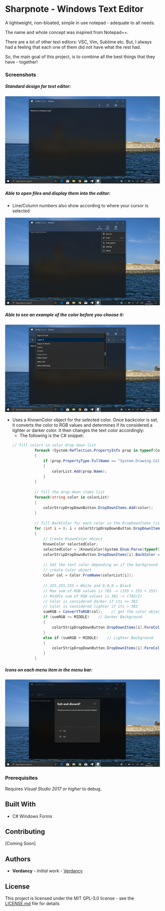 # Sharpnote - Windows Text Editor

A lightweight, non-bloated, simple in use notepad - adequate to all needs.

The name and whole concept was inspired from Notepad++.


There are a lot of other text editors: VSC, Vim, Sublime etc. 
But, I always had a feeling that each one of them did not have what the rest had.

So, the main goal of this project, is to combine all the best things that they have - together!


### Screenshots

##### Standard design for text editor:

![Image of Program](screenshots/1.png)

##### Able to open files and display them into the editor:

* Line/Column numbers also show according to where your cursor is selected

![Image of Program](screenshots/2.png)

##### Able to see an example of the color before you choose it:

![Image of Program](screenshots/3.png)


* Uses a KnownColor object for the selected color. Once backcolor is set, it converts the color to RGB values and
determines if its considered a lighter or darker color. It then changes the text color accordingly:
  * The following is the C# snippet:
  ```csharp
  // fill colors in color drop down list
            foreach (System.Reflection.PropertyInfo prop in typeof(Color).GetProperties())
            {
                if (prop.PropertyType.FullName == "System.Drawing.Color")
                {
                    colorList.Add(prop.Name);     
                }
            }
           
            // fill the drop down items list
            foreach(string color in colorList)
            {
                colorStripDropDownButton.DropDownItems.Add(color);
            }

            // fill BackColor for each color in the DropDownItems list
            for (int i = 0; i < colorStripDropDownButton.DropDownItems.Count; i++)
            {
                // Create KnownColor object
                KnownColor selectedColor;
                selectedColor = (KnownColor)System.Enum.Parse(typeof(KnownColor), colorList[i]);    // parse to a KnownColor
                colorStripDropDownButton.DropDownItems[i].BackColor = Color.FromKnownColor(selectedColor);    // set the BackColor to its appropriate list item

                // Set the text color depending on if the barkground is darker or lighter
                // create Color object
                Color col = Color.FromName(colorList[i]);

                // 255,255,255 = White and 0,0,0 = Black
                // Max sum of RGB values is 765 -> (255 + 255 + 255)
                // Middle sum of RGB values is 382 -> (765/2)
                // Color is considered darker if its <= 382
                // Color is considered lighter if its > 382
                sumRGB = ConvertToRGB(col);    // get the color objects sum of the RGB value
                if (sumRGB <= MIDDLE)    // Darker Background
                {
                    colorStripDropDownButton.DropDownItems[i].ForeColor = Color.White;    // set to White text
                }
                else if (sumRGB > MIDDLE)    // Lighter Background
                {
                    colorStripDropDownButton.DropDownItems[i].ForeColor = Color.Black;    // set to Black text
                }
            }
  ```


##### Icons on each menu item in the menu bar:

![Image of Program](screenshots/4.png)

### Prerequisites

Requires *Visual Studio 2017 or higher* to debug. 

## Built With

* C# Windows Forms

## Contributing

[Coming Soon]

## Authors

* **Verdancy** - *Initial work* - [Verdancy]( https://github.com/Verdancy )

## License

This project is licensed under the MIT GPL-3.0 license - see the [LICENSE.md](LICENSE.md) file for details


